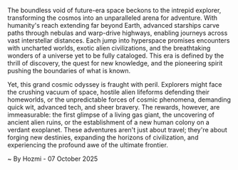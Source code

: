 
The boundless void of future-era space beckons to the intrepid explorer, transforming the cosmos into an unparalleled arena for adventure. With humanity's reach extending far beyond Earth, advanced starships carve paths through nebulas and warp-drive highways, enabling journeys across vast interstellar distances. Each jump into hyperspace promises encounters with uncharted worlds, exotic alien civilizations, and the breathtaking wonders of a universe yet to be fully cataloged. This era is defined by the thrill of discovery, the quest for new knowledge, and the pioneering spirit pushing the boundaries of what is known.

Yet, this grand cosmic odyssey is fraught with peril. Explorers might face the crushing vacuum of space, hostile alien lifeforms defending their homeworlds, or the unpredictable forces of cosmic phenomena, demanding quick wit, advanced tech, and sheer bravery. The rewards, however, are immeasurable: the first glimpse of a living gas giant, the uncovering of ancient alien ruins, or the establishment of a new human colony on a verdant exoplanet. These adventures aren't just about travel; they're about forging new destinies, expanding the horizons of civilization, and experiencing the profound awe of the ultimate frontier.

~ By Hozmi - 07 October 2025
